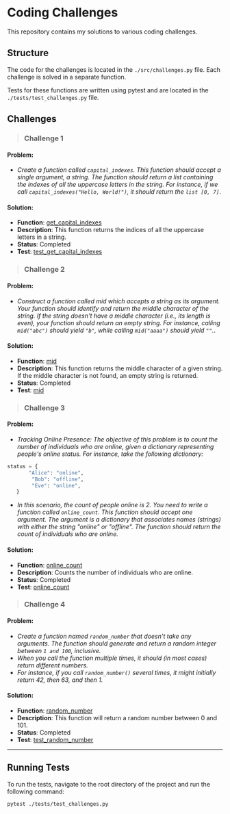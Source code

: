 # Coding Challenges

This repository contains my solutions to various coding challenges.

## Structure

The code for the challenges is located in the `./src/challenges.py` file. Each challenge is solved in a separate function.

Tests for these functions are written using pytest and are located in the `./tests/test_challenges.py` file.

## Challenges

>### Challenge 1

#### Problem: 

- *Create a function called `capital_indexes`. This function should accept a single argument, a string. The function should return a list containing the indexes of all the uppercase letters in the string. For instance, if we call `capital_indexes("Hello, World!")`, it should return the `list [0, 7]`*.

#### Solution: 

- **Function**: [get_capital_indexes](./src/challenges.py)
- **Description**: This function returns the indices of all the uppercase letters in a string.
- **Status**: Completed
- **Test**: [test_get_capital_indexes](./tests/test_challenges.py)

>### Challenge 2

#### Problem: 

- *Construct a function called mid which accepts a string as its argument. Your function should identify and return the middle character of the string. If the string doesn't have a middle character (i.e., its length is even), your function should return an empty string. For instance, calling `mid("abc")` should yield `"b"`, while calling `mid("aaaa")` should yield `""`.*.

#### Solution: 

- **Function**: [mid](./src/challenges.py)
- **Description**: This function returns the middle character of a given string. If the middle character is not found, an empty string is returned.
- **Status**: Completed
- **Test**: [mid](./tests/test_challenges.py)

>### Challenge 3

#### Problem: 

- *Tracking Online Presence: The objective of this problem is to count the number of individuals who are online, given a dictionary representing people's online status. For instance, take the following dictionary:*
    
```python
status = {
       "Alice": "online",
        "Bob": "offline",
        "Eve": "online",
   }
```
- *In this scenario, the count of people online is 2. You need to write a function called `online_count`. This function should accept one argument. The argument is a dictionary that associates names (strings) with either the string "online" or "offline". The function should return the count of individuals who are online.*

#### Solution: 

- **Function**: [online_count](./src/challenges.py)
- **Description**: Counts the number of individuals who are online.
- **Status**: Completed
- **Test**: [online_count](./tests/test_challenges.py)

>### Challenge 4

#### Problem: 

- *Create a function named `random_number` that doesn't take any arguments. The function should generate and return a random integer between `1 and 100`, inclusive.*
- *When you call the function multiple times, it should (in most cases) return different numbers.*
- *For instance, if you call `random_number()` several times, it might initially return 42, then 63, and then 1.*

#### Solution: 

- **Function**: [random_number](./src/challenges.py)
- **Description**: This function will return a random number between 0 and 101.
- **Status**: Completed
- **Test**: [test_random_number](./tests/test_challenges.py)

___
<!-- Add more challenges in the same way -->

## Running Tests

To run the tests, navigate to the root directory of the project and run the following command:

```bash
pytest ./tests/test_challenges.py
```

